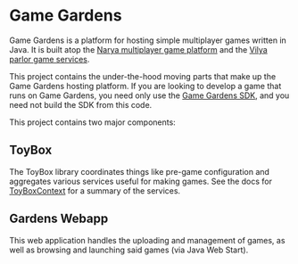 # Game Gardens

Game Gardens is a platform for hosting simple multiplayer games written in
Java. It is built atop the
[Narya multiplayer game platform](http://code.google.com/p/narya) and the
[Vilya parlor game services](http://code.google.com/p/vilya/).

This project contains the under-the-hood moving parts that make up the Game
Gardens hosting platform. If you are looking to develop a game that runs on
Game Gardens, you need only use the [Game Gardens
SDK](http://wiki.gamegardens.com/Main_Page), and you need not build the SDK
from this code.

This project contains two major components:

## ToyBox

The ToyBox library coordinates things like pre-game configuration and
aggregates various services useful for making games. See the docs for
[ToyBoxContext](http://samskivert.github.com/game-gardens/projects/toybox/docs/api/com/threerings/toybox/util/ToyBoxContext.html)
for a summary of the services.

## Gardens Webapp

This web application handles the uploading and management of games, as well as
browsing and launching said games (via Java Web Start).
